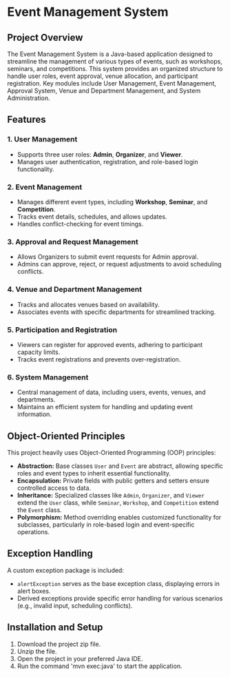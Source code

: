 # Event Management System

## Project Overview
The Event Management System is a Java-based application designed to streamline the management of various types of events, such as workshops, seminars, and competitions. This system provides an organized structure to handle user roles, event approval, venue allocation, and participant registration. Key modules include User Management, Event Management, Approval System, Venue and Department Management, and System Administration.

## Features
### 1. User Management
- Supports three user roles: **Admin**, **Organizer**, and **Viewer**.
- Manages user authentication, registration, and role-based login functionality.

### 2. Event Management
- Manages different event types, including **Workshop**, **Seminar**, and **Competition**.
- Tracks event details, schedules, and allows updates.
- Handles conflict-checking for event timings.

### 3. Approval and Request Management
- Allows Organizers to submit event requests for Admin approval.
- Admins can approve, reject, or request adjustments to avoid scheduling conflicts.

### 4. Venue and Department Management
- Tracks and allocates venues based on availability.
- Associates events with specific departments for streamlined tracking.

### 5. Participation and Registration
- Viewers can register for approved events, adhering to participant capacity limits.
- Tracks event registrations and prevents over-registration.

### 6. System Management
- Central management of data, including users, events, venues, and departments.
- Maintains an efficient system for handling and updating event information.

## Object-Oriented Principles
This project heavily uses Object-Oriented Programming (OOP) principles:
- **Abstraction:** Base classes `User` and `Event` are abstract, allowing specific roles and event types to inherit essential functionality.
- **Encapsulation:** Private fields with public getters and setters ensure controlled access to data.
- **Inheritance:** Specialized classes like `Admin`, `Organizer`, and `Viewer` extend the `User` class, while `Seminar`, `Workshop`, and `Competition` extend the `Event` class.
- **Polymorphism:** Method overriding enables customized functionality for subclasses, particularly in role-based login and event-specific operations.

## Exception Handling
A custom exception package is included:
- `alertException` serves as the base exception class, displaying errors in alert boxes.
- Derived exceptions provide specific error handling for various scenarios (e.g., invalid input, scheduling conflicts).

## Installation and Setup
1. Download the project zip file.
2. Unzip the file.
3. Open the project in your preferred Java IDE.
4. Run the command 'mvn exec:java' to start the application.